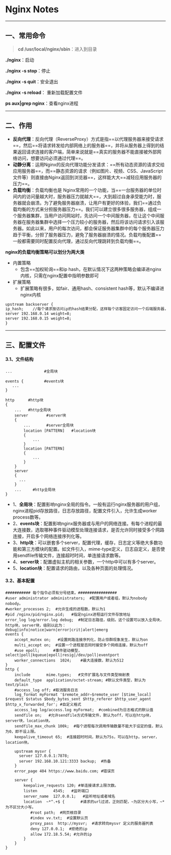# Nginx Notes

-----

## 一、常用命令

> **cd /usr/local/nginx/sbin**：进入到目录

**./nginx**：启动

**./nginx -s stop**：停止

**./nginx -s quit**：安全退出

**./nginx -s reload**： 重新加载配置文件

**ps aux|grep nginx**：查看nginx进程

---

## 二、作用

- **反向代理**：反向代理（ReverseProxy）方式是指==以代理服务器来接受请求==，然后==将请求转发给内部网络上的服务器==，并将从服务器上得到的结果返回请求连接的客户端，简单来说就是==真实的服务器不能直接被外部网络访问，想要访问必须通过代理==。
- **动静分离**：运用Nginx的反向代理功能分发请求：==所有动态资源的请求交给应用服务器==，而==静态资源的请求（例如图片、视频、CSS、JavaScript文件等）则直接由Nginx返回到浏览器==，这样能大大==减轻应用服务器的压力==。
- **负载均衡**：负载均衡也是 Nginx常用的一个功能，当==一台服务器的单位时间内的访问量越大时，服务器压力就越大==，大到超过自身承受能力时，服务器就会崩溃。为了避免服务器崩溃，让用户有更好的体验，我们==通过负载均衡的方式来分担服务器压力==。我们可以建立很多很多服务器，组成一个服务器集群，当用户访问网站时，先访问一个中间服务器，在让这个中间服务器在服务器集群中选择一个压力较小的服务器，然后将该访问请求引入该服务器。如此以来，用户的每次访问，都会保证服务器集群中的每个服务器压力趋于平衡，分担了服务器压力，避免了服务器崩溃的情况。负载均衡配置==一般都需要同时配置反向代理，通过反向代理跳转到负载均衡==。

**nginx的负载均衡策略可以划分为两大类**

- 内置策略
  - 包含==加权轮询==和ip hash，在默认情况下这两种策略会编译进nginx内核，只需在nginx配置中指明参数即可
- 扩展策略
  - 扩展策略有很多，如fair、通用hash、consistent hash等，默认不编译进nginx内核

```xml
upstream backserver { 
ip_hash; 	//每个请求按访问ip的hash结果分配，这样每个访客固定访问一个后端服务器，可以解决session的问题。
server 192.168.0.14 weight=8; 
server 192.168.0.15 weight=8;
} 
```

------

## 三、配置文件

#### 3.1、文件结构

```nginx
...              #全局块

events {         #events块
   ...
}

http      #http块
{
    ...   #http全局块
    server        #server块
    { 
        ...       #server全局块
        location [PATTERN]   #location块
        {
            ...
        }
        location [PATTERN] 
        {
            ...
        }
    }
    server
    {
      ...
    }
    ...     #http全局块
}
```

- 1、**全局块**：配置影响nginx全局的指令。一般有运行nginx服务器的用户组，nginx进程pid存放路径，日志存放路径，配置文件引入，允许生成worker process数等。
- 2、**events块**：配置影响nginx服务器或与用户的网络连接。有每个进程的最大连接数，选取哪种事件驱动模型处理连接请求，是否允许同时接受多个网路连接，开启多个网络连接序列化等。
- 3、**http块**：可以嵌套多个server，配置代理，缓存，日志定义等绝大多数功能和第三方模块的配置。如文件引入，mime-type定义，日志自定义，是否使用sendfile传输文件，连接超时时间，单连接请求数等。
- 4、**server块**：配置虚拟主机的相关参数，一个http中可以有多个server。
- 5、**location块**：配置请求的路由，以及各种页面的处理情况。

#### 3.2、基本配置

```nginx
########### 每个指令必须有分号结束。#################
#user administrator administrators;  #配置用户或者组，默认为nobody nobody。
#worker_processes 2;  #允许生成的进程数，默认为1
#pid /nginx/pid/nginx.pid;   #指定nginx进程运行文件存放地址
error_log log/error.log debug;  #制定日志路径，级别。这个设置可以放入全局块，http块，server块，级别以此为：debug|info|notice|warn|error|crit|alert|emerg
events {
    accept_mutex on;   #设置网路连接序列化，防止惊群现象发生，默认为on
    multi_accept on;  #设置一个进程是否同时接受多个网络连接，默认为off
    #use epoll;      #事件驱动模型，select|poll|kqueue|epoll|resig|/dev/poll|eventport
    worker_connections  1024;    #最大连接数，默认为512
}
http {
    include       mime.types;   #文件扩展名与文件类型映射表
    default_type  application/octet-stream; #默认文件类型，默认为text/plain
    #access_log off; #取消服务日志    
    log_format myFormat '$remote_addr–$remote_user [$time_local] $request $status $body_bytes_sent $http_referer $http_user_agent $http_x_forwarded_for'; #自定义格式
    access_log log/access.log myFormat;  #combined为日志格式的默认值
    sendfile on;   #允许sendfile方式传输文件，默认为off，可以在http块，server块，location块。
    sendfile_max_chunk 100k;  #每个进程每次调用传输数量不能大于设定的值，默认为0，即不设上限。
    keepalive_timeout 65;  #连接超时时间，默认为75s，可以在http，server，location块。

    upstream mysvr {
      server 127.0.0.1:7878;
      server 192.168.10.121:3333 backup;  #热备
    }
    error_page 404 https://www.baidu.com; #错误页
    
    server {
        keepalive_requests 120; #单连接请求上限次数。
        listen       4545;   #监听端口
        server_name  127.0.0.1;   #监听地址或者域名       
        location  ~*^.+$ {       #请求的url过滤，正则匹配，~为区分大小写，~*为不区分大小写。
           #root path;  #网页根目录
           #index vv.txt;  #设置默认页
           proxy_pass  http://mysvr;  #请求转向mysvr 定义的服务器列表
           deny 127.0.0.1;  #拒绝的ip
           allow 172.18.5.54; #允许的ip           
        } 
    }
}
```

